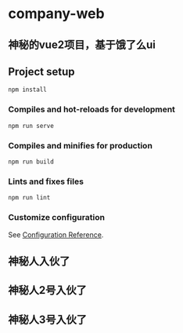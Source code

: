 # company-web

## 神秘的vue2项目，基于饿了么ui

## Project setup
```
npm install
```

### Compiles and hot-reloads for development
```
npm run serve
```

### Compiles and minifies for production
```
npm run build
```

### Lints and fixes files
```
npm run lint
```

### Customize configuration
See [Configuration Reference](https://cli.vuejs.org/config/).

## 神秘人入伙了

## 神秘人2号入伙了

## 神秘人3号入伙了

